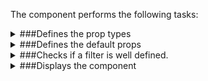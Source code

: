 The component performs the following tasks:

<details>
	<summary>###Defines the prop types

</summary>
* The label (title) of the filter

* The query param associated to the filter

* The input control to display and manage the filter behavior

</details>

<details>
	<summary>###Defines the default props

</summary>
</details>

<details>
	<summary>###Checks if a filter is well defined.

</summary>
* Checks the filter type

* Checks the param type

</details>

<details>
	<summary>###Displays the component

</summary>
</details>

